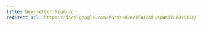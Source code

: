 ```yaml
---
title: Newsletter Sign-Up
redirect_url: https://docs.google.com/forms/d/e/1FAIpQLSepWKiTLeQ9LFIqAfBc7G6DxmpUX66W3Ah4aUTVQbB-2vqHug/viewform
---
```

